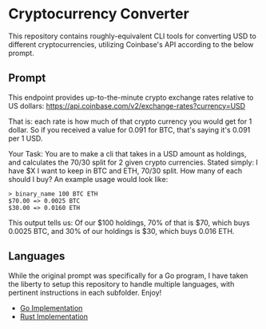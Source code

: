 # Cryptocurrency Converter

This repository contains roughly-equivalent CLI tools for converting USD to different cryptocurrencies, utilizing Coinbase's API according to the below prompt.

## Prompt

This endpoint provides up-to-the-minute crypto exchange rates relative
to US dollars: <https://api.coinbase.com/v2/exchange-rates?currency=USD>

That is: each rate is how much of that crypto currency you would get
for 1 dollar. So if you received a value for 0.091 for BTC, that's
saying it's 0.091 per 1 USD.

Your Task:
You are to make a cli that takes in a USD amount as holdings, and
calculates the 70/30 split for 2 given crypto currencies. Stated
simply: I have $X I want to keep in BTC and ETH, 70/30 split. How many
of each should I buy? An example usage would look like:

```raw
> binary_name 100 BTC ETH
$70.00 => 0.0025 BTC
$30.00 => 0.0160 ETH
```

This output tells us: Of our $100 holdings, 70% of that is $70, which
buys 0.0025 BTC, and 30% of our holdings is $30, which buys 0.016 ETH.

## Languages

While the original prompt was specifically for a Go program, I have taken the liberty to setup this repository to handle multiple languages, with pertinent instructions in each subfolder. Enjoy!

- [Go Implementation](./go)
- [Rust Implementation](./rust)
